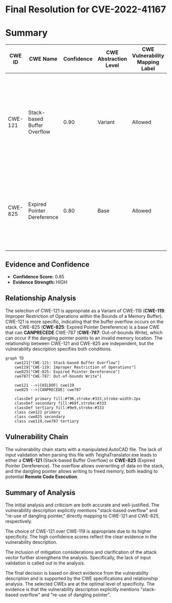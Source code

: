 # Final Resolution for CVE-2022-41167

# Summary
| CWE ID | CWE Name | Confidence | CWE Abstraction Level | CWE Vulnerability Mapping Label | CWE-Vulnerability Mapping Notes |
|---|---|---|---|---|---|
| CWE-121 | Stack-based Buffer Overflow | 0.90 | Variant | Allowed | Primary CWE. Stack-based overflow triggered by a manipulated AutoCAD file parsed by TeighaTranslator.exe. Consider using automatic buffer overflow detection mechanisms, such as compiler flags. Lack of input validation is a contributing factor. |
| CWE-825 | Expired Pointer Dereference | 0.80 | Base | Allowed | Secondary Candidate CWE. Dangling pointer reuse due to memory management issues. Consider languages with automatic memory management or setting pointers to NULL. |

## Evidence and Confidence

*   **Confidence Score:** 0.85
*   **Evidence Strength:** HIGH

## Relationship Analysis
The selection of CWE-121 is appropriate as a Variant of CWE-119 (**CWE-119**: Improper Restriction of Operations within the Bounds of a Memory Buffer). CWE-121 is more specific, indicating that the buffer overflow occurs on the stack. CWE-825 (**CWE-825**: Expired Pointer Dereference) is a base CWE that can **CANPRECEDE** CWE-787 (**CWE-787**: Out-of-bounds Write), which can occur if the dangling pointer points to an invalid memory location. The relationship between CWE-121 and CWE-825 are independent, but the vulnerability description specifies both conditions.

```mermaid
graph TD
    cwe121["CWE-121: Stack-based Buffer Overflow"]
    cwe119["CWE-119: Improper Restriction of Operations"]
    cwe825["CWE-825: Expired Pointer Dereference"]
    cwe787["CWE-787: Out-of-bounds Write"]

    cwe121 -->|CHILDOF| cwe119
    cwe825 -->|CANPRECEDE| cwe787

    classDef primary fill:#f96,stroke:#333,stroke-width:2px
    classDef secondary fill:#69f,stroke:#333
    classDef tertiary fill:#9e9,stroke:#333
    class cwe121 primary
    class cwe825 secondary
    class cwe119,cwe787 tertiary
```

## Vulnerability Chain
The vulnerability chain starts with a manipulated AutoCAD file. The lack of input validation when parsing this file with TeighaTranslator.exe leads to either a **CWE-121** (Stack-based Buffer Overflow) or **CWE-825** (Expired Pointer Dereference). The overflow allows overwriting of data on the stack, and the dangling pointer allows writing to freed memory, both leading to potential **Remote Code Execution**.

## Summary of Analysis
The initial analysis and criticism are both accurate and well-justified. The vulnerability description explicitly mentions "stack-based overflow" and "re-use of dangling pointer," directly mapping to CWE-121 and CWE-825, respectively.

The choice of CWE-121 over CWE-119 is appropriate due to its higher specificity. The high confidence scores reflect the clear evidence in the vulnerability description.

The inclusion of mitigation considerations and clarification of the attack vector further strengthens the analysis. Specifically, the lack of input validation is called out in the analysis.

The final decision is based on direct evidence from the vulnerability description and is supported by the CWE specifications and relationship analysis. The selected CWEs are at the optimal level of specificity. The evidence is that the vulnerability description explicitly mentions "stack-based overflow" and "re-use of dangling pointer".
